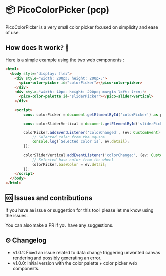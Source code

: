 # 📦 PicoColorPicker (pcp)

PicoColorPicker is a very small color picker focused on simplicity and ease of use.

## How does it work? 🤔

Here is a simple example using the two web components :

```html
<html>
  <body style="display: flex">
    <div style="width: 200px; height: 200px;">
      <pico-color-picker id="colorPicker"></pico-color-picker>
    </div>
    <div style="width: 10px; height: 200px; margin-left: 1rem;">
      <pico-color-palette id="sliderPicker"></pico-slider-vertical>
    </div>

    <script>
        const colorPicker = document.getElementById('colorPicker') as pColorPicker;

        const colorSliderVertical = document.getElementById('sliderPicker') as pColorPalette;

        colorPicker.addEventListener('colorChanged', (ev: CustomEvent) => {
            // Selected color from the square
            console.log(`Selected color is`, ev.detail);
        });

        colorSliderVertical.addEventListener('colorChanged', (ev: CustomEvent) => {
            // Selected base color from the wheel
            colorPicker.baseColor = ev.detail;
        });
    </script>
  </body>
</html>
```

## 🆘 Issues and contributions

If you have an issue or suggestion for this tool, please let me know using the issues.

You can also make a PR if you have any suggestions.

## ⏲ Changelog

- v1.0.1: Fixed an issue related to data change triggering unwanted canvas rendering and possibly generating an error.
- v1.0.0: Initial version with the color palette + color picker web components.
